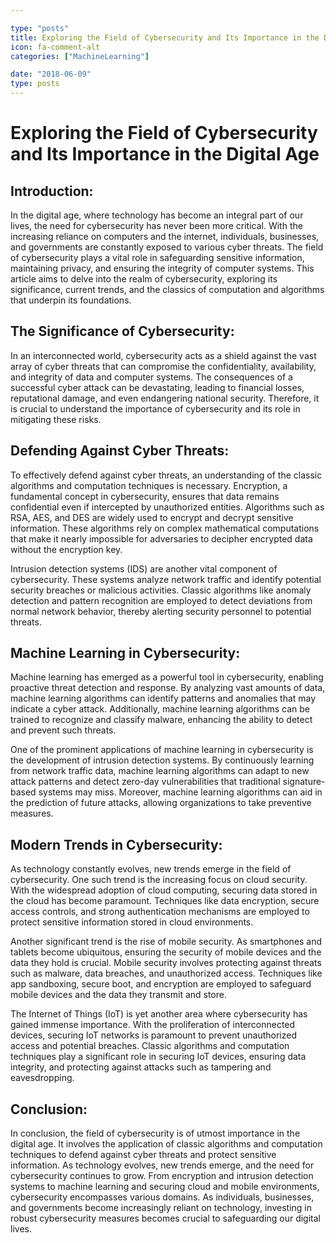 ```yaml
---

type: "posts"
title: Exploring the Field of Cybersecurity and Its Importance in the Digital Age
icon: fa-comment-alt
categories: ["MachineLearning"]

date: "2018-06-09"
type: posts
---
```





# Exploring the Field of Cybersecurity and Its Importance in the Digital Age

## Introduction:
In the digital age, where technology has become an integral part of our lives, the need for cybersecurity has never been more critical. With the increasing reliance on computers and the internet, individuals, businesses, and governments are constantly exposed to various cyber threats. The field of cybersecurity plays a vital role in safeguarding sensitive information, maintaining privacy, and ensuring the integrity of computer systems. This article aims to delve into the realm of cybersecurity, exploring its significance, current trends, and the classics of computation and algorithms that underpin its foundations.

## The Significance of Cybersecurity:
In an interconnected world, cybersecurity acts as a shield against the vast array of cyber threats that can compromise the confidentiality, availability, and integrity of data and computer systems. The consequences of a successful cyber attack can be devastating, leading to financial losses, reputational damage, and even endangering national security. Therefore, it is crucial to understand the importance of cybersecurity and its role in mitigating these risks.

## Defending Against Cyber Threats:
To effectively defend against cyber threats, an understanding of the classic algorithms and computation techniques is necessary. Encryption, a fundamental concept in cybersecurity, ensures that data remains confidential even if intercepted by unauthorized entities. Algorithms such as RSA, AES, and DES are widely used to encrypt and decrypt sensitive information. These algorithms rely on complex mathematical computations that make it nearly impossible for adversaries to decipher encrypted data without the encryption key.

Intrusion detection systems (IDS) are another vital component of cybersecurity. These systems analyze network traffic and identify potential security breaches or malicious activities. Classic algorithms like anomaly detection and pattern recognition are employed to detect deviations from normal network behavior, thereby alerting security personnel to potential threats.

## Machine Learning in Cybersecurity:
Machine learning has emerged as a powerful tool in cybersecurity, enabling proactive threat detection and response. By analyzing vast amounts of data, machine learning algorithms can identify patterns and anomalies that may indicate a cyber attack. Additionally, machine learning algorithms can be trained to recognize and classify malware, enhancing the ability to detect and prevent such threats.

One of the prominent applications of machine learning in cybersecurity is the development of intrusion detection systems. By continuously learning from network traffic data, machine learning algorithms can adapt to new attack patterns and detect zero-day vulnerabilities that traditional signature-based systems may miss. Moreover, machine learning algorithms can aid in the prediction of future attacks, allowing organizations to take preventive measures.

## Modern Trends in Cybersecurity:
As technology constantly evolves, new trends emerge in the field of cybersecurity. One such trend is the increasing focus on cloud security. With the widespread adoption of cloud computing, securing data stored in the cloud has become paramount. Techniques like data encryption, secure access controls, and strong authentication mechanisms are employed to protect sensitive information stored in cloud environments.

Another significant trend is the rise of mobile security. As smartphones and tablets become ubiquitous, ensuring the security of mobile devices and the data they hold is crucial. Mobile security involves protecting against threats such as malware, data breaches, and unauthorized access. Techniques like app sandboxing, secure boot, and encryption are employed to safeguard mobile devices and the data they transmit and store.

The Internet of Things (IoT) is yet another area where cybersecurity has gained immense importance. With the proliferation of interconnected devices, securing IoT networks is paramount to prevent unauthorized access and potential breaches. Classic algorithms and computation techniques play a significant role in securing IoT devices, ensuring data integrity, and protecting against attacks such as tampering and eavesdropping.

## Conclusion:
In conclusion, the field of cybersecurity is of utmost importance in the digital age. It involves the application of classic algorithms and computation techniques to defend against cyber threats and protect sensitive information. As technology evolves, new trends emerge, and the need for cybersecurity continues to grow. From encryption and intrusion detection systems to machine learning and securing cloud and mobile environments, cybersecurity encompasses various domains. As individuals, businesses, and governments become increasingly reliant on technology, investing in robust cybersecurity measures becomes crucial to safeguarding our digital lives.